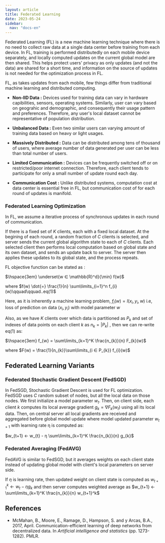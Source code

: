 ```yaml
---
layout: article
title: Federated Learning
date: 2023-05-24
sidebar:
  nav: "docs-en"
---
```


Federated Learning (FL) is a new machine learning technique where there is no need to collect raw data at a single data center before training from each device. 
In FL, training is performed distributedly on each mobile device separately, and locally computed updates on the current global model are then shared. 
This helps protect users' privacy as only updates (and not the data) are shared for a short time, and information on the source of updates is not needed for the optimization process in FL.

FL, as takes updates from each mobile, few things differ from traditional machine learning and distributed computing.

- __Non-IID Data :__ Devices used for training data can vary in hardware capibilities, sensors, operating systems. Similarly, user can vary based on geograhic and demographic, and consequently their usage pattern and preferences. Therefore, any user's local dataset cannot be representative of population distribution.

- __Unbalanced Data :__ Even two similar users can varying amount of training data based on heavy or light usages.

- __Massively Distributed :__ Data can be distributed among tens of thousand of users, where average number of data generated per user can be less than total number of users.
- __Limited Communication :__ Devices can be frequently switched off or on restricted/poor internet connection. Therefore, each client tends to participate for only a small number of update round each day.
- __Communication Cost :__ Unlike distributed systems, computation cost at data center is essential free in FL, but communication cost of for each round of updates is manifold.

### Federated Learning Optimization

In FL, we assume a iterative process of synchronous updates in each round of communication.

If there is a fixed set of $K$ clients, each with a fixed local dataset. At the begining of each round, a random fraction of $C$ clients is selected, and server sends the current global algorithm state to each of $C$ clients. 
Each selected client then performs local computation based on global state and its own dataset, and sends an update back to server. The server then applies these updates to its global state, and the process repeats.

FL objective function can be stated as :

$\hspace{3em} \underset{w ∈ \mathbb{R}^d}{\min} f(w)$ 

where $f(w) \dot{=} \frac{1}{n} \sum\limits_{i=1}^n f_{i}(w)\qquad\qquad..eq(1)$

Here, as it is inherently a machine learning problem, $f_{i}(w) = l(x_{i}, y_{i},w)$ i.e, loss of prediction on data $(x_{i},y_{i})$ with model parameter $w$

Also, as we have $K$ clients over which data is partitioned as $P_{k}$ and set of indexes of data points on each client $k$ as $n_{k} = \lvert P_{k} \rvert$ , then we can re-write eq(1) as:

$\hspace{3em} f_{w} = \sum\limits_{k=1}^K \frac{n_{k}}{n} F_{k}(w)$

where $F(w) = \frac{1}{n_{k}}\sum\limits_{i ∈ P_{k}} f_{i}(w)$

## Federated Learning Variants

### Federated Stochastic Gradient Descent (FedSGD)

In FedSGD, Stochastic Gradient Descent is used for FL optimization. FedSGD uses $C$ random subset of nodes, but all the local data on those nodes.
We first initialize a model parameter $w_{t}$. Then, on client side, each client $k$ computes its local average gradient $g_{k} = ∇ F_{k}(w_{t})$ using all its local data. Then, on central server all local gradients are received and aggregated before global model update where model updated parameter $w_{t+1}$ with learning rate &eta; is computed as: 

$w_{t+1} ←  w_{t} - η  \sum\limits_{k=1}^K \frac{n_{k}}{n} g_{k}$

### Federated Averaging (FedAVG)

FedAVG is similar to FedSGD, but it averages weights on each client state instead of updating global model with client's local parameters on server side.

If $\eta$ is learning rate, then updated weight on client state is computed as $w_{t+1}^k ←  w_{t} - η g_{k}$ and then server computes weighted average as $w_{t+1} ←  \sum\limits_{k=1}^K \frac{n_{k}}{n} w_{t+1}^k$

## References
- McMahan, B., Moore, E., Ramage, D., Hampson, S. and y Arcas, B.A., 2017, April. Communication-efficient learning of deep networks from decentralized data. In _Artificial intelligence and statistics_ (pp. 1273-1282). PMLR.